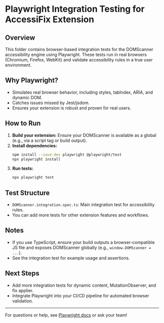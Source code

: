 # Playwright Integration Testing for AccessiFix Extension

## Overview

This folder contains browser-based integration tests for the DOMScanner accessibility engine using Playwright. These tests run in real browsers (Chromium, Firefox, WebKit) and validate accessibility rules in a true user environment.

## Why Playwright?

- Simulates real browser behavior, including styles, tabIndex, ARIA, and dynamic DOM.
- Catches issues missed by Jest/jsdom.
- Ensures your extension is robust and proven for real users.

## How to Run

1. **Build your extension:** Ensure your DOMScanner is available as a global (e.g., via a script tag or build output).
2. **Install dependencies:**
   ```bash
   npm install --save-dev playwright @playwright/test
   npx playwright install
   ```
3. **Run tests:**
   ```bash
   npx playwright test
   ```

## Test Structure

- `DOMScanner.integration.spec.ts`: Main integration test for accessibility rules.
- You can add more tests for other extension features and workflows.

## Notes

- If you use TypeScript, ensure your build outputs a browser-compatible JS file and exposes DOMScanner globally (e.g., `window.DOMScanner = ...`).
- See the integration test for example usage and assertions.

## Next Steps

- Add more integration tests for dynamic content, MutationObserver, and fix applier.
- Integrate Playwright into your CI/CD pipeline for automated browser validation.

---

For questions or help, see [Playwright docs](https://playwright.dev/) or ask your team!
